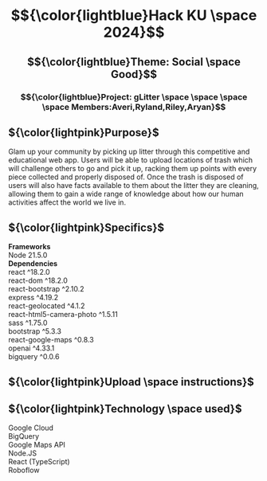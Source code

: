 # $${\color{lightblue}Hack KU \space 2024}$$  
## $${\color{lightblue}Theme: Social \space Good}$$ 
### $${\color{lightblue}Project: gLitter \space \space \space \space Members:Averi,Ryland,Riley,Aryan}$$ 



## ${\color{lightpink}Purpose}$  
Glam up your community by picking up litter through this competitive and educational web app. Users will be able to upload locations of trash which will challenge others to go and pick it up, racking them up points with every piece collected and properly disposed of. Once the trash is disposed of users will also have facts available to them about the litter they are cleaning, allowing them to gain a wide range of knowledge about how our human activities affect the world we live in. 

## ${\color{lightpink}Specifics}$
**Frameworks** <br />
Node 21.5.0 <br /> 
**Dependencies** <br />
react ^18.2.0 <br />
react-dom ^18.2.0 <br />
react-bootstrap ^2.10.2 <br />
express ^4.19.2 <br />
react-geolocated ^4.1.2 <br />
react-html5-camera-photo ^1.5.11 <br />
sass ^1.75.0 <br />
bootstrap ^5.3.3 <br />
react-google-maps ^0.8.3 <br />
openai ^4.33.1 <br />
bigquery ^0.0.6 <br />
## ${\color{lightpink}Upload \space instructions}$

## ${\color{lightpink}Technology \space used}$
Google Cloud <br />
BigQuery <br />
Google Maps API <br />
Node.JS <br />
React (TypeScript) <br />
Roboflow <br />





